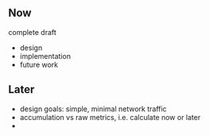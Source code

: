 
## Now

complete draft

*   design
*   implementation
*   future work

## Later

*   design goals: simple, minimal network traffic
*   accumulation vs raw metrics, i.e. calculate now or later
*   

